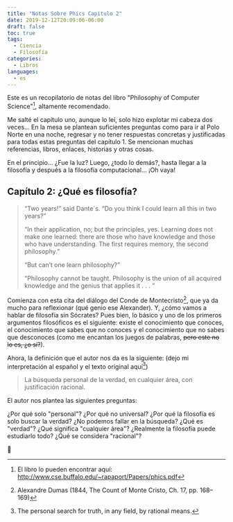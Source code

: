 ```yaml
---
title: "Notas Sobre Phics Capitulo 2"
date: 2019-12-12T20:09:06-06:00
draft: false
toc: true
tags:
  - Ciencia
  - Filosofía
categories:
  - Libros
languages:
  - es
---
```


Este es un recopilatorio de notas del libro "Philosophy of Computer Science"[^1], altamente recomendado.

Me salté el capítulo uno, aunque lo leí, solo hizo explotar mi cabeza dos veces... En la mesa se plantean suficientes preguntas como para ir al Polo Norte en una noche, regresar y no tener respuestas concretas y justificadas para todas estas preguntas del capítulo 1. Se mencionan muchas referencias, libros, enlaces, historias y otras cosas.

En el principio... ¿Fue la luz? Luego, ¿todo lo demás?, hasta llegar a la filosofía y después a la filosofía computacional... ¡Oh vaya!

## Capítulo 2: ¿Qué es filosofía?

> “Two years!” said Dante`s. “Do you think I could learn all this in two years?”
>
> “In their application, no; but the principles, yes. Learning does not make one learned: there are those who have knowledge and those who have understanding. The first requires memory, the second philosophy.”
>
> “But can’t one learn philosophy?”
>
> “Philosophy cannot be taught. Philosophy is the union of all acquired knowledge and the genius that applies it . . . ”

Comienza con esta cita del diálogo del Conde de Montecristo[^2], que ya da mucho para reflexionar (qué genio ese Alexander). Y, ¿cómo vamos a hablar de filosofía sin Sócrates? Pues bien, lo básico y uno de los primeros argumentos filosóficos es el siguiente: existe el conocimiento que conoces, el conocimiento que sabes que no conoces y el conocimiento que no sabes que desconoces (como me encantan los juegos de palabras, ~~pero este no lo es, ¿o sí?~~).

Ahora, la definición que el autor nos da es la siguiente: (dejo mi interpretación al español y el texto original aquí[^3])

> La búsqueda personal de la verdad, en cualquier área, con justificación racional.

El autor nos plantea las siguientes preguntas:

¿Por qué solo "personal"? ¿Por qué no universal?
¿Por qué la filosofía es solo buscar la verdad? ¿No podemos fallar en la búsqueda?
¿Qué es "verdad"?
¿Qué significa "cualquier área"? ¿Realmente la filosofía puede estudiarlo todo?
¿Qué se considera "racional"?

🤯

[^1]: El libro lo pueden encontrar aquí: <http://www.cse.buffalo.edu/~rapaport/Papers/phics.pdf>
[^2]: Alexandre Dumas (1844, The Count of Monte Cristo, Ch. 17, pp. 168–169)
[^3]: The personal search for truth, in any field, by rational means.
